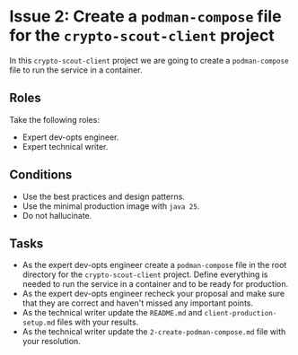 # Issue 2: Create a `podman-compose` file for the `crypto-scout-client` project

In this `crypto-scout-client` project we are going to create a `podman-compose` file to run the service in a container.

## Roles

Take the following roles:

- Expert dev-opts engineer.
- Expert technical writer.

## Conditions

- Use the best practices and design patterns.
- Use the minimal production image with `java 25`.
- Do not hallucinate.

## Tasks

- As the expert dev-opts engineer create a `podman-compose` file in the root directory for the `crypto-scout-client`
  project. Define everything is needed to run the service in a container and to be ready for production. 
- As the expert dev-opts engineer recheck your proposal and make sure that they are correct and haven't missed any
  important points.
- As the technical writer update the `README.md` and `client-production-setup.md` files with your results.
- As the technical writer update the `2-create-podman-compose.md` file with your resolution.
